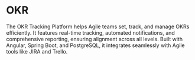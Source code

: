 # OKR
The OKR Tracking Platform helps Agile teams set, track, and manage OKRs efficiently. It features real-time tracking, automated notifications, and comprehensive reporting, ensuring alignment across all levels. Built with Angular, Spring Boot, and PostgreSQL, it integrates seamlessly with Agile tools like JIRA and Trello.
